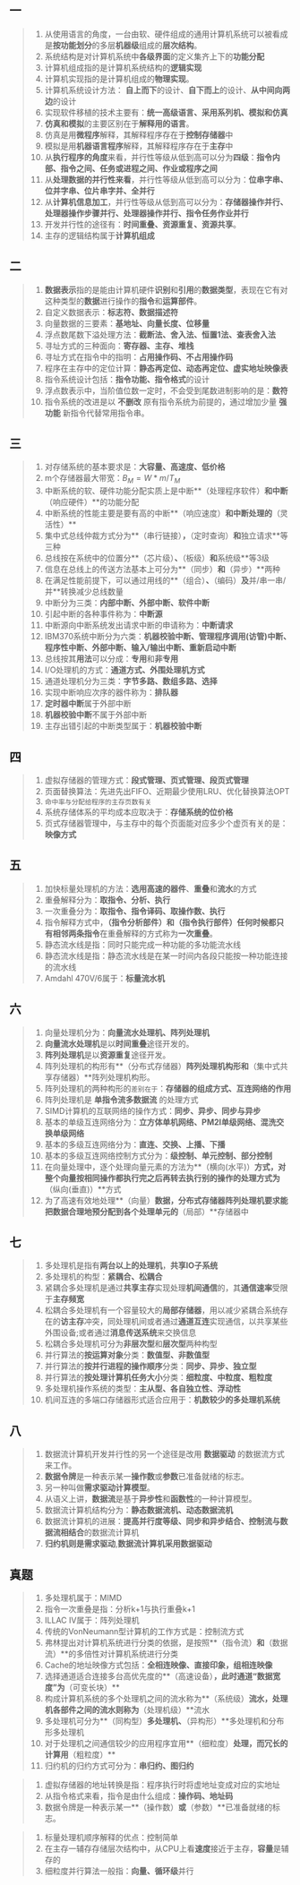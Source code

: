 ## 一

> 1. 从使用语言的角度，一台由软、硬件组成的通用计算机系统可以被看成是**按功能划分**的多层**机器级**组成的**层次结构**。
> 2. 系统结构是对计算机系统中**各级界面**的定义集齐上下的**功能分配**
> 3. 计算机组成指的是计算机系统结构的**逻辑实现**
> 4. 计算机实现指的是计算机组成的**物理实现**。
> 5. 计算机系统设计方法： **自上而下**的设计、**自下而上**的设计、**从中间向两边**的设计
> 6. 实现软件移植的技术主要有：**统一高级语言、采用系列机、模拟和仿真**
> 7. **仿真和模拟**的主要区别在于**解释用的语言**。
> 8. 仿真是用**微程序**解释，其解释程序存在于**控制存储器**中
> 9. 模拟是用**机器语言程序**解释，其解释程序存在于**主存**中
> 10. 从**执行程序的角度**来看，并行性等级从低到高可以分为**四级**：**指令内部、指令之间、任务或进程之间、作业或程序之间**
> 11. 从**处理数据的并行性来看**，并行性等级从低到高可以分为：**位串字串、位并字串、位片串字并、全并行**
> 12. 从**计算机信息加工**，并行性等级从低到高可以分为：**存储器操作并行、处理器操作步骤并行、处理器操作并行、指令任务作业并行**
> 13. 开发并行性的途径有：**时间重叠、资源重复、资源共享**。
> 14. 主存的逻辑结构属于**计算机组成**

## 二

> 1. **数据表示**指的是能由计算机硬件**识别**和**引用**的**数据类型**，表现在它有对这种类型的**数据**进行操作的**指令**和**运算部件**。
> 2. 自定义数据表示：**标志符、数据描述符**
> 3. 向量数据的三要素：**基地址、向量长度、位移量**
> 4. 浮点数尾数下溢处理方法：**截断法、舍入法、恒置1法、查表舍入法**
> 5. 寻址方式的三种面向：**寄存器、主存、堆栈**
> 6. 寻址方式在指令中的指明：**占用操作码、不占用操作码**
> 7. 程序在主存中的定位计算：**静态再定位、动态再定位、虚实地址映像表**
> 8. 指令系统设计包括：**指令功能、指令格式**的设计
> 9.  浮点数表示中，当阶值位数一定时，不会受到尾数进制影响的是：**数符**
> 10. 指令系统的改进是以 **不删改** 原有指令系统为前提的，通过增加少量 **强功能** 新指令代替常用指令串。

## 三

> 1. 对存储系统的基本要求是：**大容量、高速度、低价格**
> 2. m个存储器最大带宽：$B_M = W * m / T_M$
> 3. 中断系统的软、硬件功能分配实质上是中断**（处理程序软件）**和中断**（响应硬件）**的功能分配
> 4. 中断系统的性能主要是要有高的中断**（响应速度）**和中断处理的**（灵活性）**
> 5. 集中式总线仲裁方式分为**（串行链接）**，**（定时查询）**和**独立请求**等三种
> 6. 总线按在系统中的位置分**（芯片级）**、**（板级）**和**系统级**等3级
> 7. 信息在总线上的传送方法基本上可分为**（同步）**和**（异步）**两种
> 8. 在满足性能前提下，可以通过用线的**（组合）**、**（编码）**及**并/串一串/并**转换减少总线数量
> 9. 中断分为三类：**内部中断、外部中断、软件中断**
> 10. 引起中断的各种事件称为：**中断源**
> 11. 中断源向中断系统发出请求中断的申请称为：**中断请求**
> 12. IBM370系统中断分为六类：**机器校验中断、管理程序调用(访管)中断、程序性中断、外部中断、输入/输出中断、重新启动中断**
> 13. 总线按其**用法**可以分成：**专用**和**非专用**
> 14. I/O处理机的方式：**通道方式、外围处理机方式**
> 15. 通道处理机分为三类：**字节多路、数组多路、选择**
> 16.  实现中断响应次序的器件称为：**排队器**
> 17. **定时器中断**属于外部中断
> 18. **机器校验中断**不属于外部中断
> 19. 主存出错引起的中断类型属于：**机器校验中断**

## 四

> 1. 虚拟存储器的管理方式：**段式管理、页式管理、段页式管理**
> 2. 页面替换算法：先进先出FIFO、近期最少使用LRU、优化替换算法OPT
> 3. `命中率与分配给程序的主存页数有关`
> 4. 系统存储体系的平均成本应取决于：**存储系统的位价格**
> 5. 页式存储器管理中，与主存中的每个页面能对应多少个虚页有关的是：**映像方式**

## 五

> 1. 加快标量处理机的方法：**选用高速的器件**、**重叠**和**流水**的方式
> 2. 重叠解释分为：**取指令、分析、执行**
> 3. 一次重叠分为：**取指令、指令译码、取操作数、执行**
> 4. 指令解释方式中，**（指令分析部件）**和**（指令执行部件）**任何时候都只有**相邻两条指令**在重叠解释的方式称为**一次重叠**。
> 5. 静态流水线是指：同时只能完成一种功能的多功能流水线
> 6. 静态流水线是指：静态流水线是在某一时间内各段只能按一种功能连接的流水线
> 7. Amdahl 470V/6属于：**标量流水机**

## 六

> 1. 向量处理机分为：**向量流水处理机、阵列处理机**
> 2. **向量流水处理机**是以**时间重叠**途径开发的。
> 3. **阵列处理机**是以**资源重复**途径开发。
> 4. 阵列处理机的构形有**（分布式存储器）**阵列处理机构形和**（集中式共享存储器）**阵列处理机构形。
> 5. 阵列处理机的两种构形的`差别在于`：**存储器的组成方式、互连网络的作用**
> 6. 阵列处理机是 **单指令流多数据流** 的处理方式
> 7. SIMD计算机的互联网络的操作方式：**同步、异步、同步与异步**
> 8. 基本的单级互连网络分为：**立方体单机网络、PM2I单级网络、混洗交换单级网络**
> 9. 基本的多级互连网络分为：**直连、交换、上播、下播**
> 10. 基本的多级互连网络控制方式分为：**级控制、单元控制、部分控制**
> 11. 在向量处理中，逐个处理向量元素的方法为**（横向(水平)）**方式，对整个向量按相同操作都执行完之后再转去执行别的操作的处理方式为**（纵向(垂直)）**方式
> 12. 为了高速有效地处理**（向量）**数据，分布式存储器阵列处理机要求能把数据合理地预分配到各个处理单元的**（局部）**存储器中

## 七

> 1. 多处理机是指有**两台以上的处理机**，**共享IO子系统**
> 2. 多处理机的构型：**紧耦合、松耦合**
> 3. 紧耦合多处理机是通过**共享主存**实现处理**机间通信**的，其**通信速率**受限于**主存频宽**
> 4. 松耦合多处理机有一个容量较大的**局部存储器**，用以减少紧耦合系统存在的**访主存**冲突，同处理机间或者通过**通道互连**实现通信，以共享某些外围设备;或者通过**消息传送系统**来交换信息
> 5. 松耦合多处理机可分为**非层次型**和**层次型**两种构型
> 6. 并行算法的**按运算对象**分类：**数值型、非数值型**
> 7. 并行算法的**按并行进程的操作顺序**分类：**同步、异步、独立型**
> 8. 并行算法的**按处理计算机任务大小**分类：**细粒度、中粒度、粗粒度**
> 9. 多处理机操作系统的类型：**主从型、各自独立性、浮动性**
> 10.  机间互连的多端口存储器形式适合应用于：**机数较少的多处理机系统**

## 八

> 1. 数据流计算机开发并行性的另一个途径是改用 **数据驱动** 的数据流方式来工作。
> 2. **数据令牌**是一种表示某一**操作数**或**参数**已准备就绪的标志。
> 3. 另一种叫做**需求驱动计算模型**。
> 4. 从语义上讲，**数据流**是基于**异步性**和**函数性**的一种计算模型。
> 5. 数据流计算机结构分为：**静态数据流机、动态数据流机**
> 6. 数据流计算机的进展：**提高并行度等级、同步和异步结合、控制流与数据流相结合**的数据流计算机
> 7. **归约机则是需求驱动**,**数据流计算机采用数据驱动**

## 真题

> 1. 多处理机属于：MIMD
> 2. 指令一次重叠是指：分析k+1与执行重叠k+1
> 3. ILLAC IV属于：阵列处理机
> 4. 传统的VonNeumann型计算机的工作方式是：控制流方式
> 5. 弗林提出对计算机系统进行分类的依据，是按照**（指令流）**和**（数据流）**的多倍性对计算机系统进行分类
> 6. Cache的地址映像方式包括：**全相连映像、直接印象，组相连映像**
> 7. 选择通道适合连接多台高优先度的**（高速设备）**，此时通道“数据宽度”为**（可变长块）**
> 8. 构成计算机系统的多个处理机之间的流水称为**（系统级）**流水，处理机各部件之间的流水则称为**（处理机级）**流水
> 9. 多处理机可分为**（同构型）**多处理机、**（异构形）**多处理机和分布形多处理机
> 10. 对于处理机之间通信较少的应用程序宜用**（细粒度）**处理，而冗长的计算用**（粗粒度）**
> 11. 归约机的归约方式可分为：**串归约、图归约**

> 1. 虚拟存储器的地址转换是指：程序执行时将虚地址变成对应的实地址
> 2. 从指令格式来看，指令是由什么组成：**操作码、地址码**
> 3. 数据令牌是一种表示某一**（操作数）**或**（参数）**已准备就绪的标志。

> 1. 标量处理机顺序解释的优点：控制简单
> 2. 在主存一辅存存储层次结构中，从CPU上看**速度**接近于主存，**容量**是辅存的
> 3. 细粒度并行算法一般指：**向量、循环级**并行